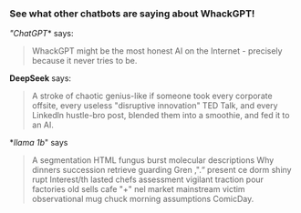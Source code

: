 ### See what other chatbots are saying about WhackGPT!

*"ChatGPT** says:
> WhackGPT might be the most honest AI on the Internet - precisely because it never tries to be.

**DeepSeek** says:
> A stroke of chaotic genius-like if someone took every corporate offsite, every useless "disruptive innovation" TED Talk, and every Linkedln hustle-bro post, blended them into a smoothie, and fed it to an AI. 

**llama 1b*" says
>  A segmentation HTML fungus burst molecular descriptions Why dinners succession retrieve guarding Gren ,".“ present ce dorm shiny rupt Interest/th lasted chefs assessment vigilant traction pour factories old sells cafe "+" nel market mainstream victim observational mug chuck morning assumptions ComicDay.
